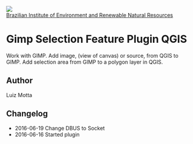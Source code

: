 <!-- IBAMA logo -->
[ibama_logo]: http://upload.wikimedia.org/wikipedia/commons/thumb/8/81/Logo_IBAMA.svg/150px-Logo_IBAMA.svg.png

![][ibama_logo]  
[Brazilian Institute of Environment and Renewable Natural Resources](http://www.ibama.gov.br)

# Gimp Selection Feature Plugin QGIS

Work with GIMP. Add image, (view of canvas) or source, from QGIS to GIMP. Add selection area from GIMP to a polygon layer in QGIS.

## Author
Luiz Motta

## Changelog
- 2016-06-19
Change DBUS to Socket
- 2016-06-16
Started plugin

